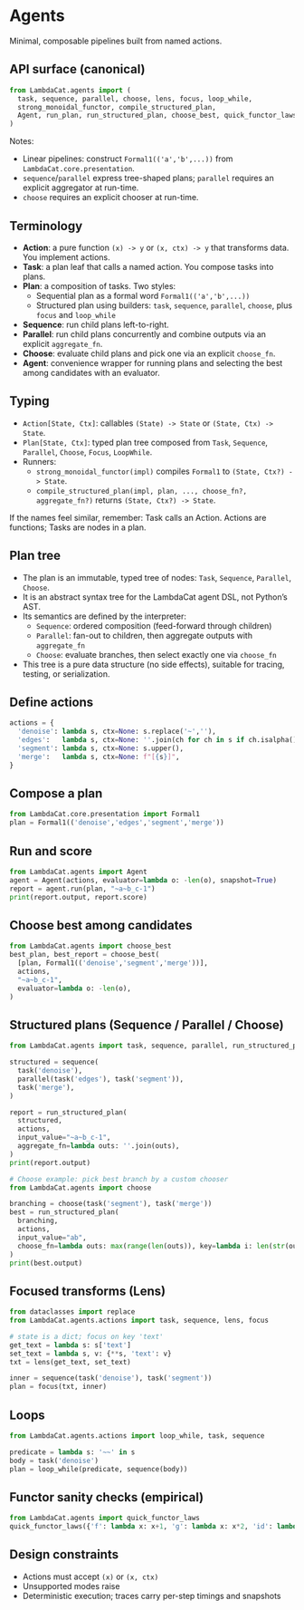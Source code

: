 # Agents

Minimal, composable pipelines built from named actions.

## API surface (canonical)

```python
from LambdaCat.agents import (
  task, sequence, parallel, choose, lens, focus, loop_while,
  strong_monoidal_functor, compile_structured_plan,
  Agent, run_plan, run_structured_plan, choose_best, quick_functor_laws,
)
```

Notes:
- Linear pipelines: construct `Formal1(('a','b',...))` from `LambdaCat.core.presentation`.
- `sequence`/`parallel` express tree-shaped plans; `parallel` requires an explicit aggregator at run-time.
- `choose` requires an explicit chooser at run-time.

## Terminology

- **Action**: a pure function `(x) -> y` or `(x, ctx) -> y` that transforms data. You implement actions.
- **Task**: a plan leaf that calls a named action. You compose tasks into plans.
- **Plan**: a composition of tasks. Two styles:
  - Sequential plan as a formal word `Formal1(('a','b',...))`
  - Structured plan using builders: `task`, `sequence`, `parallel`, `choose`, plus `focus` and `loop_while`
- **Sequence**: run child plans left-to-right.
- **Parallel**: run child plans concurrently and combine outputs via an explicit `aggregate_fn`.
- **Choose**: evaluate child plans and pick one via an explicit `choose_fn`.
- **Agent**: convenience wrapper for running plans and selecting the best among candidates with an evaluator.

## Typing

- `Action[State, Ctx]`: callables `(State) -> State` or `(State, Ctx) -> State`.
- `Plan[State, Ctx]`: typed plan tree composed from `Task`, `Sequence`, `Parallel`, `Choose`, `Focus`, `LoopWhile`.
- Runners:
  - `strong_monoidal_functor(impl)` compiles `Formal1` to `(State, Ctx?) -> State`.
  - `compile_structured_plan(impl, plan, ..., choose_fn?, aggregate_fn?)` returns `(State, Ctx?) -> State`.

If the names feel similar, remember: Task calls an Action. Actions are functions; Tasks are nodes in a plan.

## Plan tree

- The plan is an immutable, typed tree of nodes: `Task`, `Sequence`, `Parallel`, `Choose`.
- It is an abstract syntax tree for the LambdaCat agent DSL, not Python’s AST.
- Its semantics are defined by the interpreter:
  - `Sequence`: ordered composition (feed-forward through children)
  - `Parallel`: fan-out to children, then aggregate outputs with `aggregate_fn`
  - `Choose`: evaluate branches, then select exactly one via `choose_fn`
- This tree is a pure data structure (no side effects), suitable for tracing, testing, or serialization.

## Define actions
```python
actions = {
  'denoise': lambda s, ctx=None: s.replace('~',''),
  'edges':   lambda s, ctx=None: ''.join(ch for ch in s if ch.isalpha()),
  'segment': lambda s, ctx=None: s.upper(),
  'merge':   lambda s, ctx=None: f"[{s}]",
}
```

## Compose a plan
```python
from LambdaCat.core.presentation import Formal1
plan = Formal1(('denoise','edges','segment','merge'))
```

## Run and score
```python
from LambdaCat.agents import Agent
agent = Agent(actions, evaluator=lambda o: -len(o), snapshot=True)
report = agent.run(plan, "~a~b_c-1")
print(report.output, report.score)
```

## Choose best among candidates
```python
from LambdaCat.agents import choose_best
best_plan, best_report = choose_best(
  [plan, Formal1(('denoise','segment','merge'))],
  actions,
  "~a~b_c-1",
  evaluator=lambda o: -len(o),
)
```

## Structured plans (Sequence / Parallel / Choose)

```python
from LambdaCat.agents import task, sequence, parallel, run_structured_plan

structured = sequence(
  task('denoise'),
  parallel(task('edges'), task('segment')),
  task('merge'),
)

report = run_structured_plan(
  structured,
  actions,
  input_value="~a~b_c-1",
  aggregate_fn=lambda outs: ''.join(outs),
)
print(report.output)
```

```python
# Choose example: pick best branch by a custom chooser
from LambdaCat.agents import choose

branching = choose(task('segment'), task('merge'))
best = run_structured_plan(
  branching,
  actions,
  input_value="ab",
  choose_fn=lambda outs: max(range(len(outs)), key=lambda i: len(str(outs[i]))),
)
print(best.output)
```

## Focused transforms (Lens)

```python
from dataclasses import replace
from LambdaCat.agents.actions import task, sequence, lens, focus

# state is a dict; focus on key 'text'
get_text = lambda s: s['text']
set_text = lambda s, v: {**s, 'text': v}
txt = lens(get_text, set_text)

inner = sequence(task('denoise'), task('segment'))
plan = focus(txt, inner)
```

## Loops

```python
from LambdaCat.agents.actions import loop_while, task, sequence

predicate = lambda s: '~~' in s
body = task('denoise')
plan = loop_while(predicate, sequence(body))
```

## Functor sanity checks (empirical)
```python
from LambdaCat.agents import quick_functor_laws
quick_functor_laws({'f': lambda x: x+1, 'g': lambda x: x*2, 'id': lambda x: x}, id_name='id', samples=[0,1,2])
```

## Design constraints
- Actions must accept `(x)` or `(x, ctx)`
- Unsupported modes raise
- Deterministic execution; traces carry per-step timings and snapshots

